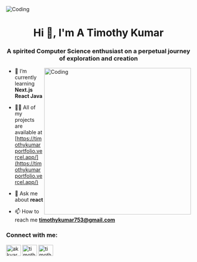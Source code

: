 <img alt="Coding"  src="https://www.digitalsolutionservices.com/img/services/web%20development.gif">
<h1 align="center">Hi 👋, I'm A Timothy Kumar</h1>
<h3 align="center">A spirited Computer Science enthusiast on a perpetual journey of exploration and creation</h3>

<img align="right" alt="Coding" width="400" src="https://camo.githubusercontent.com/72f11b0a4f464d653b9883d7906c51e339c3412093a8ba8906ee1149ac705677/68747470733a2f2f63646e2e73686f706966792e636f6d2f732f66696c65732f312f303537382f333639362f313939372f742f392f6173736574732f6c6f6669626f792e6769663f763d313033343631373635323137383935383335303531363830373032323739">

- 🌱 I’m currently learning **Next.js React Java**

- 👨‍💻 All of my projects are available at [https://timothykumarportfolio.vercel.app/](https://timothykumarportfolio.vercel.app/)

- 💬 Ask me about **react**

- 📫 How to reach me **timothykumar753@gmail.com**

<h3 align="left">Connect with me:</h3>
<p align="left">
<a href="https://linkedin.com/in/akkyarapu timothy kumar" target="blank"><img align="center" src="https://raw.githubusercontent.com/rahuldkjain/github-profile-readme-generator/master/src/images/icons/Social/linked-in-alt.svg" alt="akkyarapu timothy kumar" height="30" width="40" /></a>
<a href="https://www.leetcode.com/timothykumar753" target="blank"><img align="center" src="https://raw.githubusercontent.com/rahuldkjain/github-profile-readme-generator/master/src/images/icons/Social/leet-code.svg" alt="timothykumar753" height="30" width="40" /></a>
<a href="https://auth.geeksforgeeks.org/user/timothykumar753" target="blank"><img align="center" src="https://raw.githubusercontent.com/rahuldkjain/github-profile-readme-generator/master/src/images/icons/Social/geeks-for-geeks.svg" alt="timothykumar753" height="30" width="40" /></a>
</p>
